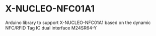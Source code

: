 # X-NUCLEO-NFC01A1
Arduino library to support X-NUCLEO-NFC01A1 based on the dynamic NFC/RFID Tag IC dual interface M24SR64-Y
